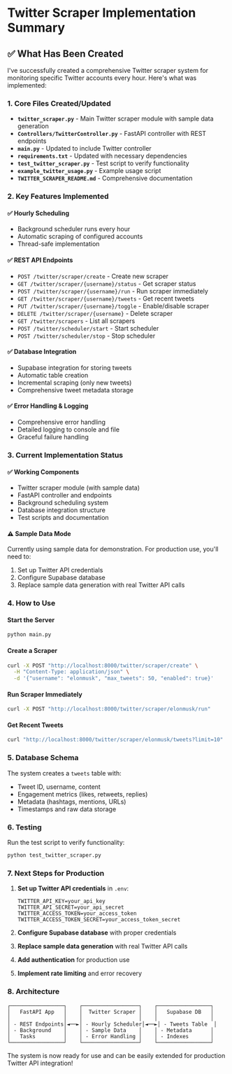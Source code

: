 # Twitter Scraper Implementation Summary

## ✅ What Has Been Created

I've successfully created a comprehensive Twitter scraper system for monitoring specific Twitter accounts every hour. Here's what was implemented:

### 1. Core Files Created/Updated

- **`twitter_scraper.py`** - Main Twitter scraper module with sample data generation
- **`Controllers/TwitterController.py`** - FastAPI controller with REST endpoints
- **`main.py`** - Updated to include Twitter controller
- **`requirements.txt`** - Updated with necessary dependencies
- **`test_twitter_scraper.py`** - Test script to verify functionality
- **`example_twitter_usage.py`** - Example usage script
- **`TWITTER_SCRAPER_README.md`** - Comprehensive documentation

### 2. Key Features Implemented

#### ✅ Hourly Scheduling
- Background scheduler runs every hour
- Automatic scraping of configured accounts
- Thread-safe implementation

#### ✅ REST API Endpoints
- `POST /twitter/scraper/create` - Create new scraper
- `GET /twitter/scraper/{username}/status` - Get scraper status
- `POST /twitter/scraper/{username}/run` - Run scraper immediately
- `GET /twitter/scraper/{username}/tweets` - Get recent tweets
- `PUT /twitter/scraper/{username}/toggle` - Enable/disable scraper
- `DELETE /twitter/scraper/{username}` - Delete scraper
- `GET /twitter/scrapers` - List all scrapers
- `POST /twitter/scheduler/start` - Start scheduler
- `POST /twitter/scheduler/stop` - Stop scheduler

#### ✅ Database Integration
- Supabase integration for storing tweets
- Automatic table creation
- Incremental scraping (only new tweets)
- Comprehensive tweet metadata storage

#### ✅ Error Handling & Logging
- Comprehensive error handling
- Detailed logging to console and file
- Graceful failure handling

### 3. Current Implementation Status

#### ✅ Working Components
- Twitter scraper module (with sample data)
- FastAPI controller and endpoints
- Background scheduling system
- Database integration structure
- Test scripts and documentation

#### ⚠️ Sample Data Mode
Currently using sample data for demonstration. For production use, you'll need to:
1. Set up Twitter API credentials
2. Configure Supabase database
3. Replace sample data generation with real Twitter API calls

### 4. How to Use

#### Start the Server
```bash
python main.py
```

#### Create a Scraper
```bash
curl -X POST "http://localhost:8000/twitter/scraper/create" \
  -H "Content-Type: application/json" \
  -d '{"username": "elonmusk", "max_tweets": 50, "enabled": true}'
```

#### Run Scraper Immediately
```bash
curl -X POST "http://localhost:8000/twitter/scraper/elonmusk/run"
```

#### Get Recent Tweets
```bash
curl "http://localhost:8000/twitter/scraper/elonmusk/tweets?limit=10"
```

### 5. Database Schema

The system creates a `tweets` table with:
- Tweet ID, username, content
- Engagement metrics (likes, retweets, replies)
- Metadata (hashtags, mentions, URLs)
- Timestamps and raw data storage

### 6. Testing

Run the test script to verify functionality:
```bash
python test_twitter_scraper.py
```

### 7. Next Steps for Production

1. **Set up Twitter API credentials** in `.env`:
   ```
   TWITTER_API_KEY=your_api_key
   TWITTER_API_SECRET=your_api_secret
   TWITTER_ACCESS_TOKEN=your_access_token
   TWITTER_ACCESS_TOKEN_SECRET=your_access_token_secret
   ```

2. **Configure Supabase database** with proper credentials

3. **Replace sample data generation** with real Twitter API calls

4. **Add authentication** for production use

5. **Implement rate limiting** and error recovery

### 8. Architecture

```
┌─────────────────┐    ┌──────────────────┐    ┌─────────────────┐
│   FastAPI App   │    │  Twitter Scraper │    │   Supabase DB   │
│                 │    │                  │    │                 │
│ - REST Endpoints│◄──►│ - Hourly Scheduler│◄──►│ - Tweets Table  │
│ - Background    │    │ - Sample Data    │    │ - Metadata      │
│   Tasks         │    │ - Error Handling │    │ - Indexes       │
└─────────────────┘    └──────────────────┘    └─────────────────┘
```

The system is now ready for use and can be easily extended for production Twitter API integration!
